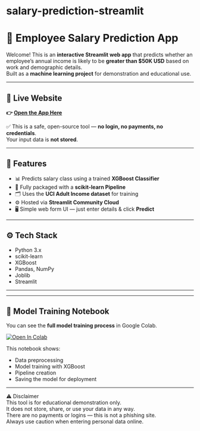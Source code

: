 # salary-prediction-streamlit
# 🧮 Employee Salary Prediction App

Welcome! This is an **interactive Streamlit web app** that predicts whether an employee’s annual income is likely to be **greater than \$50K USD** based on work and demographic details.  
Built as a **machine learning project** for demonstration and educational use.

---

## 🚀 Live Website
**👉 [Open the App Here](https://salary-prediction-app-7kkqdzynpzipkyelkbin34.streamlit.app/)**

✅ This is a safe, open-source tool — **no login, no payments, no credentials**.  
Your input data is **not stored**.

---

## 📌 Features

- 📊 Predicts salary class using a trained **XGBoost Classifier**
- 🔗 Fully packaged with a **scikit-learn Pipeline**
- 🗂️ Uses the **UCI Adult Income dataset** for training
- ⚙️ Hosted via **Streamlit Community Cloud**
- 🖥️ Simple web form UI — just enter details & click **Predict**

---

## ⚙️ Tech Stack

- Python 3.x
- scikit-learn
- XGBoost
- Pandas, NumPy
- Joblib
- Streamlit

---
---

## 📓 Model Training Notebook

You can see the **full model training process** in Google Colab.

[![Open In Colab](https://colab.research.google.com/assets/colab-badge.svg)](
https://colab.research.google.com/drive/1Nk6qB167kYviq9WLv3SBYJzOaIl6dsfi)

This notebook shows:
- Data preprocessing
- Model training with XGBoost
- Pipeline creation
- Saving the model for deployment

----

⚠️ Disclaimer  
This tool is for educational demonstration only.  
It does not store, share, or use your data in any way.  
There are no payments or logins — this is not a phishing site.  
Always use caution when entering personal data online.



